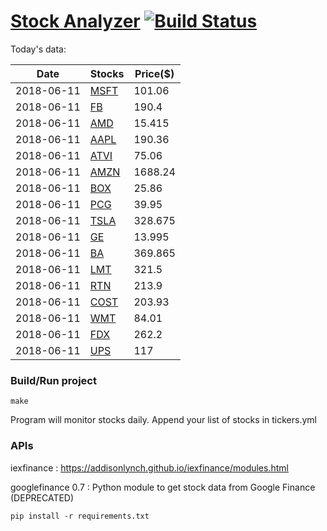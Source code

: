 # [Stock Analyzer](https://ogoyal.github.io/StockAnalyzer/) [![Build Status](https://travis-ci.org/ogoyal/StockAnalyzer.svg?branch=master)](https://travis-ci.org/ogoyal/StockAnalyzer)

Today's data:

| Date| Stocks| Price($) | 
| --- | --- | ---  | 
| 2018-06-11| [MSFT](https://plot.ly/~ogoyal/2)| 101.06 | 
| 2018-06-11| [FB](https://plot.ly/~ogoyal/4)| 190.4 | 
| 2018-06-11| [AMD](https://plot.ly/~ogoyal/6)| 15.415 | 
| 2018-06-11| [AAPL](https://plot.ly/~ogoyal/8)| 190.36 | 
| 2018-06-11| [ATVI](https://plot.ly/~ogoyal/10)| 75.06 | 
| 2018-06-11| [AMZN](https://plot.ly/~ogoyal/12)| 1688.24 | 
| 2018-06-11| [BOX](https://plot.ly/~ogoyal/14)| 25.86 | 
| 2018-06-11| [PCG](https://plot.ly/~ogoyal/16)| 39.95 | 
| 2018-06-11| [TSLA](https://plot.ly/~ogoyal/18)| 328.675 | 
| 2018-06-11| [GE](https://plot.ly/~ogoyal/20)| 13.995 | 
| 2018-06-11| [BA](https://plot.ly/~ogoyal/22)| 369.865 | 
| 2018-06-11| [LMT](https://plot.ly/~ogoyal/24)| 321.5 | 
| 2018-06-11| [RTN](https://plot.ly/~ogoyal/26)| 213.9 | 
| 2018-06-11| [COST](https://plot.ly/~ogoyal/28)| 203.93 | 
| 2018-06-11| [WMT](https://plot.ly/~ogoyal/30)| 84.01 | 
| 2018-06-11| [FDX](https://plot.ly/~ogoyal/32)| 262.2 | 
| 2018-06-11| [UPS](https://plot.ly/~ogoyal/34)| 117 | 

### Build/Run project

```
make
```

Program will monitor stocks daily. Append your list of stocks in tickers.yml

### APIs
iexfinance : https://addisonlynch.github.io/iexfinance/modules.html

googlefinance 0.7 : Python module to get stock data from Google Finance (DEPRECATED)

```
pip install -r requirements.txt
```
